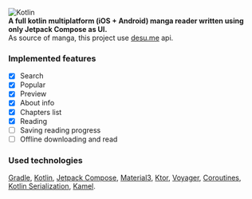 ![Kotlin](https://img.shields.io/badge/kotlin-%237F52FF.svg?style=for-the-badge&logo=kotlin&logoColor=white)<br>
<b>A full kotlin multiplatform (iOS + Android) manga reader written using only Jetpack Compose as UI.</b><br>
As source of manga, this project use <a href="https://desu.me">desu.me</a> api.

### Implemented features
- [x] Search
- [x] Popular
- [x] Preview
- [x] About info
- [x] Chapters list
- [x] Reading
- [ ] Saving reading progress
- [ ] Offline downloading and read

### Used technologies
[Gradle](https://github.com/gradle/gradle), [Kotlin](https://github.com/JetBrains/kotlin), [Jetpack Compose](https://github.com/JetBrains/compose-multiplatform), [Material3](https://m3.material.io/develop/android/jetpack-compose), [Ktor](https://github.com/ktorio/ktor), [Voyager](https://github.com/adrielcafe/voyager), [Coroutines](https://github.com/Kotlin/kotlinx.coroutines), [Kotlin Serialization](https://github.com/Kotlin/kotlinx.serialization/tree/master), [Kamel](https://github.com/Kamel-Media/Kamel).